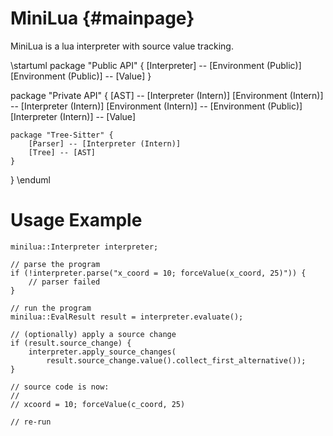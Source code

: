 # MiniLua {#mainpage}

MiniLua is a lua interpreter with source value tracking.

\startuml
package "Public API" {
    [Interpreter] -- [Environment (Public)]
    [Environment (Public)] -- [Value]
}

package "Private API" {
    [AST] -- [Interpreter (Intern)]
    [Environment (Intern)] -- [Interpreter (Intern)]
    [Environment (Intern)] -- [Environment (Public)]
    [Interpreter (Intern)] -- [Value]

    package "Tree-Sitter" {
        [Parser] -- [Interpreter (Intern)]
        [Tree] -- [AST]
    }
}
\enduml

# Usage Example

```{.cpp}
minilua::Interpreter interpreter;

// parse the program
if (!interpreter.parse("x_coord = 10; forceValue(x_coord, 25)")) {
    // parser failed
}

// run the program
minilua::EvalResult result = interpreter.evaluate();

// (optionally) apply a source change
if (result.source_change) {
    interpreter.apply_source_changes(
        result.source_change.value().collect_first_alternative());
}

// source code is now:
//
// xcoord = 10; forceValue(c_coord, 25)

// re-run
```
